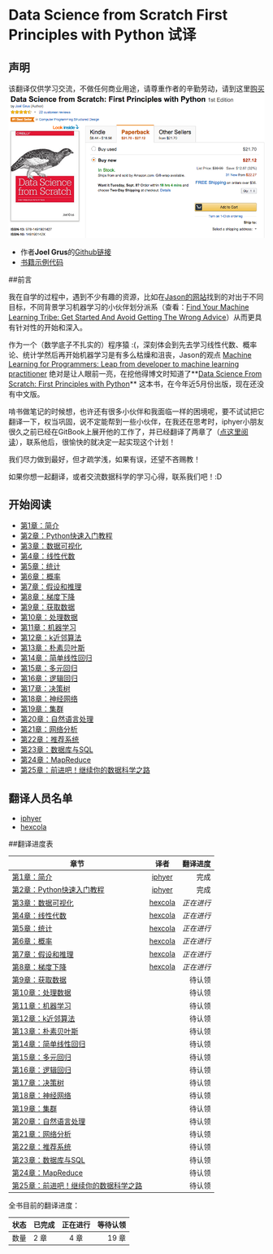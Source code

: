 # Data Science from Scratch First Principles with Python 试译

## 声明
该翻译仅供学习交流，不做任何商业用途，请尊重作者的辛勤劳动，请到这里[购买](http://www.amazon.com/Data-Science-Scratch-Principles-Python/dp/149190142X)
![buy](assets/images/buy.png)

* 作者**Joel Grus**的[Github链接](https://github.com/joelgrus)
* [书籍示例代码](https://github.com/joelgrus/data-science-from-scratch)

##前言

我在自学的过程中，遇到不少有趣的资源，比如在[Jason的网站](http://machinelearningmastery.com/)找到的对出于不同目标，不同背景学习机器学习的小伙伴划分派系（查看：[Find Your Machine Learning Tribe: Get Started And Avoid Getting The Wrong Advice](http://machinelearningmastery.com/machine-learning-tribe/)）从而更具有针对性的开始和深入。

作为一个（数学底子不扎实的）程序猿 :(，深刻体会到先去学习线性代数、概率论、统计学然后再开始机器学习是有多么枯燥和沮丧，Jason的观点 [Machine Learning for Programmers: Leap from developer to machine learning practitioner](http://machinelearningmastery.com/machine-learning-for-programmers/) 绝对是让人眼前一亮，在挖他得博文时知道了**[Data Science From Scratch: First Principles with Python](http://joelgrus.com/2015/04/26/data-science-from-scratch-first-principles-with-python/)** 这本书，在今年近5月份出版，现在还没有中文版。

啃书做笔记的时候想，也许还有很多小伙伴和我面临一样的困境呢，要不试试把它翻译一下，权当巩固，说不定能帮到一些小伙伴，在我还在思考时，iphyer小朋友很久之前已经在GitBook上展开他的工作了，并已经翻译了两章了（[点这里阅读](http://iphyer.gitbooks.io/data-science-from-scratch-with-python/content/index.html)），联系他后，很愉快的就决定一起实现这个计划！

我们尽力做到最好，但才疏学浅，如果有误，还望不吝赐教！

如果你想一起翻译，或者交流数据科学的学习心得，联系我们吧！:D

## 开始阅读
* [第1章：简介](chapters/Chapter_01_Introduction.md)
* [第2章：Python快速入门教程](chapters/Chapter_02_A_Crash_Course_in_Python.md)
* [第3章：数据可视化](chapters/Chapter_03_Visualizing_Data.md)
* [第4章：线性代数](chapters/Chapter_04_Linear_Algebra.md)
* [第5章：统计](chapters/Chapter_05_Statistics.md)
* [第6章：概率](chapters/Chapter_06_Probability.md)
* [第7章：假设和推理](chapters/Chapter_07_Hypothesis_and_Inference.md)
* [第8章：梯度下降](chapters/Chapter_08_Gradient_Descent.md)
* [第9章：获取数据](chapters/Chapter_09_Getting_Data.md)
* [第10章：处理数据](chapters/Chapter_10_Working_with_Data.md)
* [第11章：机器学习](chapters/Chapter_11_Machine_Learning.md)
* [第12章：k近邻算法](chapters/Chapter_12_k_Nearest_Neighbors.md)
* [第13章：朴素贝叶斯](chapters/Chapter_13_Naive_Bayes.md)
* [第14章：简单线性回归](chapters/Chapter_14_Simple_Linear_Regression.md)
* [第15章：多元回归](chapters/Chapter_15_Multiple_Regression.md)
* [第16章：逻辑回归](chapters/Chapter_16_Logistic_Regression.md)
* [第17章：决策树](chapters/Chapter_17_Decision_Trees.md)
* [第18章：神经网络](chapters/Chapter_18_Neural_Networks.md)
* [第19章：集群](chapters/Chapter_19_Clustering.md)
* [第20章：自然语言处理](chapters/Chapter_20_Natural_Language_Processing.md)
* [第21章：网络分析](chapters/Chapter_21_Network_Analysis.md)
* [第22章：推荐系统](chapters/Chapter_22_Recommender_Systems)
* [第23章：数据库与SQL](chapters/Chapter_23_Database_and_SQL.md)
* [第24章：MapReduce](chapters/Chapter_24_MapReduce.md)
* [第25章：前进吧！继续你的数据科学之路](chapters/Chapter_25_Go_Forth_and_Do_Data_Science.md)


## 翻译人员名单
* [iphyer](https://github.com/iphyer)
* [hexcola](https://github.com/hexcola)


##翻译进度表

| 章节        | 译者           | 翻译进度  |
| ------------- |:-------------:| -----:|
| [第1章：简介](chapters/Chapter_01_Introduction.md)      | [iphyer](https://github.com/iphyer) | 完成 |
| [第2章：Python快速入门教程](chapters/Chapter_02_A_Crash_Course_in_Python.md)      | [iphyer](https://github.com/iphyer)      |  完成 |
| [第3章：数据可视化](chapters/Chapter_03_Visualizing_Data.md) | [hexcola](https://github.com/hexcola)      |   *正在进行*  |
| [第4章：线性代数](chapters/Chapter_04_Linear_Algebra.md) | [hexcola](https://github.com/hexcola)      |   *正在进行*  |
| [第5章：统计](chapters/Chapter_05_Statistics.md) | [hexcola](https://github.com/hexcola)      |   *正在进行*  |
| [第6章：概率](chapters/Chapter_06_Probability.md) | [hexcola](https://github.com/hexcola)      |   *正在进行*  |
| [第7章：假设和推理](chapters/Chapter_07_Hypothesis_and_Inference.md) | [hexcola](https://github.com/hexcola)      |   *正在进行*  |
| [第8章：梯度下降](chapters/Chapter_08_Gradient_Descent.md) | [hexcola](https://github.com/hexcola)      |   *正在进行*  |
| [第9章：获取数据](chapters/Chapter_09_Getting_Data.md) |       |   待认领  |
| [第10章：处理数据](chapters/Chapter_10_Working_with_Data.md) |       |   待认领  |
| [第11章：机器学习](chapters/Chapter_11_Machine_Learning.md) |       |   待认领  |
| [第12章：k近邻算法](chapters/Chapter_12_k_Nearest_Neighbors.md) |       |   待认领  |
| [第13章：朴素贝叶斯](chapters/Chapter_13_Naive_Bayes.md) |       |   待认领  |
| [第14章：简单线性回归](chapters/Chapter_14_Simple_Linear_Regression.md) |       |   待认领  |
| [第15章：多元回归](chapters/Chapter_15_Multiple_Regression.md) |       |   待认领  |
| [第16章：逻辑回归](chapters/Chapter_16_Logistic_Regression.md) |       |   待认领  |
| [第17章：决策树](chapters/Chapter_17_Decision_Trees.md) |       |   待认领  |
| [第18章：神经网络](chapters/Chapter_18_Neural_Networks.md) |       |   待认领  |
| [第19章：集群](chapters/Chapter_19_Clustering.md) |       |   待认领  |
| [第20章：自然语言处理](chapters/Chapter_20_Natural_Language_Processing.md)|       |   待认领  |
| [第21章：网络分析](chapters/Chapter_21_Network_Analysis.md) |       |   待认领  |
| [第22章：推荐系统](chapters/Chapter_22_Recommender_Systems) |       |   待认领  |
| [第23章：数据库与SQL](chapters/Chapter_23_Database_and_SQL.md) |       |   待认领  |
| [第24章：MapReduce](chapters/Chapter_24_MapReduce.md) |       |   待认领  |
| [第25章：前进吧！继续你的数据科学之路](chapters/Chapter_25_Go_Forth_and_Do_Data_Science.md) |       |   待认领  |

全书目前的翻译进度：


| 状态  | 已完成    | 正在进行  | 等待认领  |
| ------|------- |:-------------:| -----:|
| 数量  | 2 章     | 4 章     | 19 章      |



